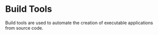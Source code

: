 # Build Tools
Build tools are used to automate the creation of executable applications from source code.